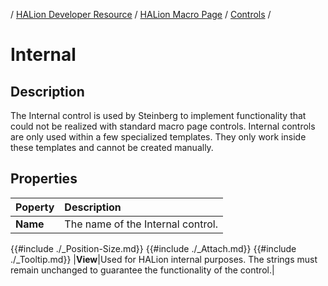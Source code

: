 / [HALion Developer Resource](../../HALion-Developer-Resource.md) / [HALion Macro Page](./HALion-Macro-Page.md) / [Controls](./Controls.md) /

# Internal

## Description

The Internal control is used by Steinberg to implement functionality that could not be realized with standard macro page controls. Internal controls are only used within a few specialized templates. They only work inside these templates and cannot be created manually.

## Properties

|Poperty|Description|
|:-|:-|
|**Name**|The name of the Internal control.|
{{#include ./_Position-Size.md}}
{{#include ./_Attach.md}}
{{#include ./_Tooltip.md}}
|**View**|Used for HALion internal purposes. The strings must remain unchanged to guarantee the functionality of the control.|